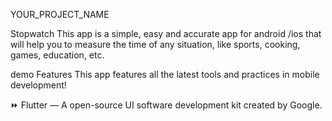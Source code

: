 YOUR_PROJECT_NAME

Stopwatch
This app is a simple, easy and accurate app for android /ios that will help you to measure the time of any situation, like sports, cooking, games, education, etc.

demo
Features
This app features all the latest tools and practices in mobile development!

⏩ Flutter — A open-source UI software development kit created by Google.
